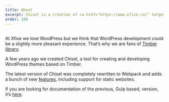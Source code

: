 ```yaml
---
title: About
excerpt: Chisel is a creation of <a href="https://www.xfive.co/" target="_blank">Xfive</a>, a web development studio specializing in modern WordPress development.
order: 100
---
```


##
At Xfive we love WordPress but we think that WordPress development could be a slightly more pleasant experience. That’s why we are fans of [Timber library](https://upstatement.com/timber/). 

A few years ago we created Chisel, a tool for creating and developing WordPress themes based on Timber.

The latest version of Chisel was completely rewritten to Webpack and adds a bunch of new [features](https://rewrite-with-webpack-docs-redesign--getchisel.netlify.app/docs/features), including support for static websites.

If you are looking for documentation of the previous, Gulp based, version, it’s [here](https://old.getchisel.co/).
